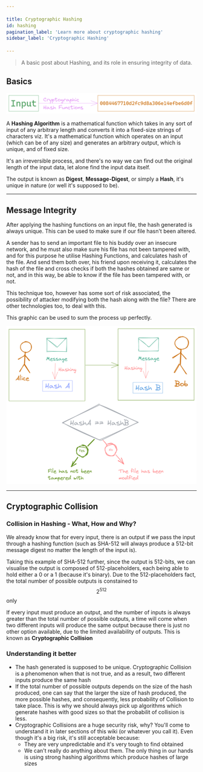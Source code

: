 ```yaml
---

title: Cryptographic Hashing
id: hashing
pagination_label: 'Learn more about cryptographic hashing'
sidebar_label: 'Cryptographic Hashing'

---
```


>A basic post about Hashing, and its role in ensuring integrity of data.

## Basics

![Hashing](/img/docs/crypto/cryptosystems/hash.png)

A **Hashing Algorithm** is a mathematical function which takes in any sort of input of any arbitrary length and converts it into a fixed-size strings of characters viz. It's a mathematical function which operates on an input (which can be of any size) and generates an arbitrary output, which is unique, and of fixed size.

It's an irreversible process, and there's no way we can find out the original length of the input data, let alone find the input data itself.

The output is known as **Digest**, **Message-Digest**, or simply a **Hash**, it's unique in nature (or well it's supposed to be).

---

## Message Integrity

After applying the hashing functions on an input file, the hash generated is always unique. This can be used to make sure if our file hasn't been altered.

A sender has to send an important file to his buddy over an insecure network, and he must also make sure his file has not been tampered with, and for this purpose he utilise Hashing Functions, and calculates hash of the file. And send them both over, his friend upon receiving it, calculates the hash of the file and cross checks if both the hashes obtained are same or not, and in this way, be able to know if the file has been tampered with, or not.

This technique too, however has some sort of risk associated, the possibility of attacker modifying both the hash along with the file? There are other technologies too, to deal with this.

This graphic can be used to sum the process up perfectly.

![Ensuring message integrity](/img/docs/crypto/cryptosystems/integrity.png)

---

## Cryptographic Collision

### Collision in Hashing - What, How and Why?

We already know that for every input, there is an output if we pass the input through a hashing function (such as SHA-512 will always produce a 512-bit message digest no matter the length of the input is).

Taking this example of SHA-512 further, since the output is 512-bits, we can visualise the output is composed of 512-placeholders, each being able to hold either a 0 or a 1 (because it's binary). Due to the 512-placeholders fact, the total number of possible outputs is constained to $$2^{512}$$ only

If every input must produce an output, and the number of inputs is always greater than the total number of possible outputs, a time will come when two different inputs will produce the same output because there is just no other option available, due to the limited availability of outputs. This is known as **Cryptographic Collision**

### Understanding it better

- The hash generated is supposed to be unique. Cryptographic Collision is a phenomenon when that is not true, and as a result, two different inputs produce the same hash
- If the total number of possible outputs depends on the size of the hash produced, one can say that the larger the size of hash produced, the more possible hashes, and consequently, less probability of Collision to take place. This is why we should always pick up algorithms which generate hashes with good sizes so that the probabilit of collision is less.
- Cryptographic Collisions are a huge security risk, why? You'll come to understand it in later sections of this wiki (or whatever you call it). Even though it's a big risk, it's still acceptable because:
	- They are very unpredictable and it's very tough to find obtained
	- We can't really do anything about them. The only thing in our hands is using strong hashing algorithms which produce hashes of large sizes
